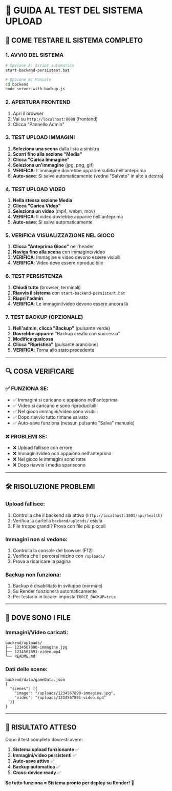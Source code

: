 # 🧪 GUIDA AL TEST DEL SISTEMA UPLOAD

## 🚀 **COME TESTARE IL SISTEMA COMPLETO**

### 1. **AVVIO DEL SISTEMA**
```bash
# Opzione A: Script automatico
start-backend-persistent.bat

# Opzione B: Manuale
cd backend
node server-with-backup.js
```

### 2. **APERTURA FRONTEND**
1. Apri il browser
2. Vai su `http://localhost:8080` (frontend)
3. Clicca "Pannello Admin"

### 3. **TEST UPLOAD IMMAGINI**
1. **Seleziona una scena** dalla lista a sinistra
2. **Scorri fino alla sezione "Media"**
3. **Clicca "Carica Immagine"**
4. **Seleziona un'immagine** (jpg, png, gif)
5. **VERIFICA**: L'immagine dovrebbe apparire subito nell'anteprima
6. **Auto-save**: Si salva automaticamente (vedrai "Salvato" in alto a destra)

### 4. **TEST UPLOAD VIDEO**
1. **Nella stessa sezione Media**
2. **Clicca "Carica Video"**
3. **Seleziona un video** (mp4, webm, mov)
4. **VERIFICA**: Il video dovrebbe apparire nell'anteprima
5. **Auto-save**: Si salva automaticamente

### 5. **VERIFICA VISUALIZZAZIONE NEL GIOCO**
1. **Clicca "Anteprima Gioco"** nell'header
2. **Naviga fino alla scena** con immagine/video
3. **VERIFICA**: Immagine e video devono essere visibili
4. **VERIFICA**: Video deve essere riproducibile

### 6. **TEST PERSISTENZA**
1. **Chiudi tutto** (browser, terminali)
2. **Riavvia il sistema** con `start-backend-persistent.bat`
3. **Riapri l'admin**
4. **VERIFICA**: Le immagini/video devono essere ancora là

### 7. **TEST BACKUP (OPZIONALE)**
1. **Nell'admin, clicca "Backup"** (pulsante verde)
2. **Dovrebbe apparire** "Backup creato con successo"
3. **Modifica qualcosa**
4. **Clicca "Ripristina"** (pulsante arancione)
5. **VERIFICA**: Torna allo stato precedente

---

## 🔍 **COSA VERIFICARE**

### ✅ **FUNZIONA SE:**
- ✅ Immagini si caricano e appaiono nell'anteprima
- ✅ Video si caricano e sono riproducibili
- ✅ Nel gioco immagini/video sono visibili
- ✅ Dopo riavvio tutto rimane salvato
- ✅ Auto-save funziona (nessun pulsante "Salva" manuale)

### ❌ **PROBLEMI SE:**
- ❌ Upload fallisce con errore
- ❌ Immagini/video non appaiono nell'anteprima
- ❌ Nel gioco le immagini sono rotte
- ❌ Dopo riavvio i media spariscono

---

## 🛠 **RISOLUZIONE PROBLEMI**

### **Upload fallisce:**
1. Controlla che il backend sia attivo (`http://localhost:3001/api/health`)
2. Verifica la cartella `backend/uploads/` esista
3. File troppo grandi? Prova con file più piccoli

### **Immagini non si vedono:**
1. Controlla la console del browser (F12)
2. Verifica che i percorsi inizino con `/uploads/`
3. Prova a ricaricare la pagina

### **Backup non funziona:**
1. Backup è disabilitato in sviluppo (normale)
2. Su Render funzionerà automaticamente
3. Per testarlo in locale: imposta `FORCE_BACKUP=true`

---

## 📁 **DOVE SONO I FILE**

### **Immagini/Video caricati:**
```
backend/uploads/
├── 1234567890-immagine.jpg
├── 1234567891-video.mp4
└── README.md
```

### **Dati delle scene:**
```
backend/data/gameData.json
{
  "scenes": [{
    "image": "/uploads/1234567890-immagine.jpg",
    "video": "/uploads/1234567891-video.mp4"
  }]
}
```

---

## 🎯 **RISULTATO ATTESO**

Dopo il test completo dovresti avere:
1. **Sistema upload funzionante** ✅
2. **Immagini/video persistenti** ✅ 
3. **Auto-save attivo** ✅
4. **Backup automatico** ✅
5. **Cross-device ready** ✅

**Se tutto funziona = Sistema pronto per deploy su Render!** 🚀
